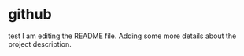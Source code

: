 # github
test
I am editing the README file. Adding some more details about the project description.
